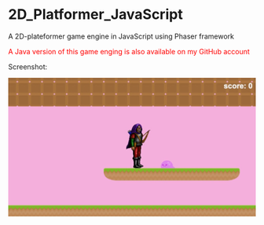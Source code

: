 # 2D_Platformer_JavaScript
A 2D-plateformer game engine in JavaScript using Phaser framework 

<p><span style="color:red">A Java version of this game enging is also available on my GitHub account</span></p>

Screenshot: 

<img src="Image 6-6-20 at 1.46 AM.jpeg"
     alt="Game_screenshot"
     style="float: left; margin-right: 10px;" />
